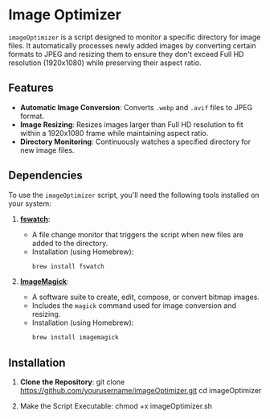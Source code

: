 # Image Optimizer

`imageOptimizer` is a script designed to monitor a specific directory for image files. It automatically processes newly added images by converting certain formats to JPEG and resizing them to ensure they don't exceed Full HD resolution (1920x1080) while preserving their aspect ratio.

## Features

- **Automatic Image Conversion**: Converts `.webp` and `.avif` files to JPEG format.
- **Image Resizing**: Resizes images larger than Full HD resolution to fit within a 1920x1080 frame while maintaining aspect ratio.
- **Directory Monitoring**: Continuously watches a specified directory for new image files.

## Dependencies

To use the `imageOptimizer` script, you'll need the following tools installed on your system:

1. **[fswatch](https://github.com/emcrisostomo/fswatch)**:
   - A file change monitor that triggers the script when new files are added to the directory.
   - Installation (using Homebrew):
     ```bash
     brew install fswatch
     ```

2. **[ImageMagick](https://imagemagick.org/index.php)**:
   - A software suite to create, edit, compose, or convert bitmap images.
   - Includes the `magick` command used for image conversion and resizing.
   - Installation (using Homebrew):
     ```bash
     brew install imagemagick
     ```

## Installation

1. **Clone the Repository**:
   git clone https://github.com/yourusername/imageOptimizer.git
   cd imageOptimizer

2.	Make the Script Executable:
   chmod +x imageOptimizer.sh
